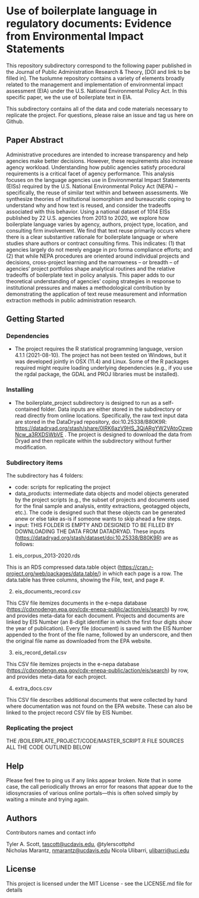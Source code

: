 # Use of boilerplate language in regulatory documents: Evidence from Environmental Impact Statements

This repository subdirectory correspond to the following paper published in the Journal of Public Administration Research & Theory, [DOI and link to be filled in]. The tuolumne repository contains a variety of elements broadly related to the management and implementation of environmental impact assessment (EIA) under the U.S. National Environmental Policy Act. In this specific paper, we the use of boilerplate text in EIA.

This subdirectory contains all of the data and code materials necessary to replicate the project. For questions, please raise an issue and tag us here on Github.

## Paper Abstract

Administrative procedures are intended to increase transparency and help agencies make better decisions. However, these requirements also increase agency workload. Understanding how public agencies satisfy procedural requirements is a critical facet of agency performance. This analysis focuses on the language agencies use in Environmental Impact Statements (EISs) required by the U.S. National Environmental Policy Act (NEPA) – specifically, the reuse of similar text within and between assessments. We synthesize theories of institutional isomorphism and bureaucratic coping to understand why and how text is reused, and consider the tradeoffs associated with this behavior. Using a national dataset of 1014 EISs published by 22 U.S. agencies from 2013 to 2020, we explore how boilerplate language varies by agency, authors, project type, location, and consulting firm involvement. We find that text reuse primarily occurs where there is a clear substantive rationale for boilerplate language or where studies share authors or contract consulting firms. This indicates: (1) that agencies largely do not merely engage in pro forma compliance efforts; and (2) that while NEPA procedures are oriented around individual projects and decisions, cross-project learning and the narrowness – or breadth – of agencies’ project portfolios shape analytical routines and the relative tradeoffs of boilerplate text in policy analysis. This paper adds to our theoretical understanding of agencies’ coping strategies in response to institutional pressures and makes a methodological contribution by demonstrating the application of text reuse measurement and information extraction methods in public administration research.


## Getting Started

### Dependencies

* The project requires the R statistical programming language, version 4.1.1 (2021-08-10). The project has not been tested on Windows, but it was developed jointly in OSX (11.4) and Linux. Some of the R packages required might require loading underlying dependencies (e.g., if you use the rgdal package, the GDAL and PROJ libraries must be installed).

### Installing

* The boilerplate_project subdirectory is designed to run as a self-contained folder. Data inputs are either stored in the subdirectory or read directly from online locations. Specifically, the raw text input data are stored in the DataDryad repository, doi:10.25338/B80K9R: https://datadryad.org/stash/share/0lRK6azV9HS_3QjARgYW2VAtoOzwpNcw_a3RXDSWbVE . The project is designed to download the data from Dryad and then replicate within the subdirectory without further modification.

### Subdirectory items

The subdirectory has 4 folders:
- code: scripts for replicating the project
- data_products: intermediate data objects and model objects generated by the project scripts (e.g., the subset of projects and documents used for the final sample and analysis, entity extractions, geotagged objects, etc.). The code is designed such that these objects can be generated anew or else take as-is if someone wants to skip ahead a few steps.
- input: THIS FOLDER IS EMPTY AND DESIGNED TO BE FILLED BY DOWNLOADING THE DATA FROM DATADRYAD. These inputs (https://datadryad.org/stash/dataset/doi:10.25338/B80K9R) are as follows:

1. eis_corpus_2013-2020.rds

This is an RDS compressed data.table object (https://cran.r-project.org/web/packages/data.table/) in which each page is a row. The data.table has three columns, showing the File, text, and page #.

2. eis_documents_record.csv

This CSV file itemizes documents in the e-nepa database (https://cdxnodengn.epa.gov/cdx-enepa-public/action/eis/search) by row, and provides meta-data for each document. Projects and documents are linked by EIS Number (an 8-digit identifier in which the first four digits show the year of publication). Every file (document) is saved with the EIS Number appended to the front of the file name, followed by an underscore, and then the original file name as downloaded from the EPA website.

3. eis_record_detail.csv

This CSV file itemizes projects in the e-nepa database (https://cdxnodengn.epa.gov/cdx-enepa-public/action/eis/search) by row, and provides meta-data for each project.

4. extra_docs.csv

This CSV file describes additional documents that were collected by hand where documentation was not found on the EPA website. These can also be linked to the project record CSV file by EIS Number.




### Replicating the project

THE /BOILERPLATE_PROJECT/CODE/MASTER_SCRIPT.R FILE SOURCES ALL THE CODE OUTLINED BELOW




## Help

Please feel free to ping us if any links appear broken. Note that in some case, the call periodically throws an error for reasons that appear due to the idiosyncrasies of various online portals—this is often solved simply by waiting a minute and trying again.


## Authors

Contributors names and contact info


Tyler A. Scott, tascott@ucdavis.edu, @tylerscottphd  
Nicholas Marantz, nmarantz@ucdavis.edu
Nicola Ulibarri, ulibarri@uci.edu


## License

This project is licensed under the MIT License - see the LICENSE.md file for details

